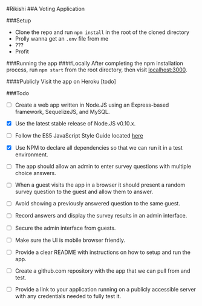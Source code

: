 #Rikishi
##A Voting Application

###Setup
- Clone the repo and run `npm install` in the root of the cloned directory
- Prolly wanna get an `.env` file from me
- ???
- Profit

###Running the app
####Locally
After completing the npm installation process, run `npm start` from the root directory, then visit [localhost:3000](http://localhost:3000).

####Publicly
Visit the app on Heroku [todo]

###Todo
- [ ] Create a web app written in Node.JS using an Express-based framework, SequelizeJS, and MySQL.
- [x] Use the latest stable release of Node.JS v0.10.x.
- [ ] Follow the ES5 JavaScript Style Guide located [here](https://github.com/airbnb/javascript/tree/master/es5)
- [x] Use NPM to declare all dependencies so that we can run it in a test environment.
- [ ] The app should allow an admin to enter survey questions with multiple choice answers.
- [ ] When a guest visits the app in a browser it should present a random survey question to the guest and allow them to answer.
- [ ] Avoid showing a previously answered question to the same guest.
- [ ] Record answers and display the survey results in an admin interface.
- [ ] Secure the admin interface from guests.
- [ ] Make sure the UI is mobile browser friendly.
- [ ] Provide a clear README with instructions on how to setup and run the app.
- [ ] Create a github.com repository with the app that we can pull from and test.
- [ ] Provide a link to your application running on a publicly accessible server with any credentials needed to fully test it.

